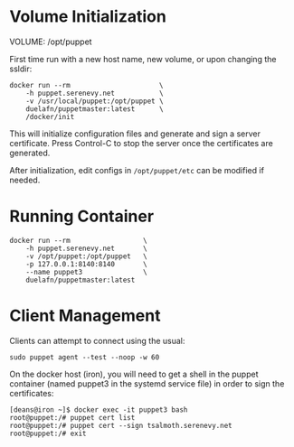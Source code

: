 
Volume Initialization
=====================

VOLUME: /opt/puppet

First time run with a new host name, new volume, or upon changing the
ssldir:

    docker run --rm                      \
        -h puppet.serenevy.net           \
        -v /usr/local/puppet:/opt/puppet \
        duelafn/puppetmaster:latest      \
        /docker/init

This will initialize configuration files and generate and sign a server
certificate. Press Control-C to stop the server once the certificates are
generated.

After initialization, edit configs in `/opt/puppet/etc` can be modified if
needed.

Running Container
=================

    docker run --rm                  \
        -h puppet.serenevy.net       \
        -v /opt/puppet:/opt/puppet   \
        -p 127.0.0.1:8140:8140       \
        --name puppet3               \
        duelafn/puppetmaster:latest


Client Management
=================

Clients can attempt to connect using the usual:

    sudo puppet agent --test --noop -w 60

On the docker host (iron), you will need to get a shell in the puppet
container (named puppet3 in the systemd service file) in order to sign the
certificates:

    [deans@iron ~]$ docker exec -it puppet3 bash
    root@puppet:/# puppet cert list
    root@puppet:/# puppet cert --sign tsalmoth.serenevy.net
    root@puppet:/# exit
